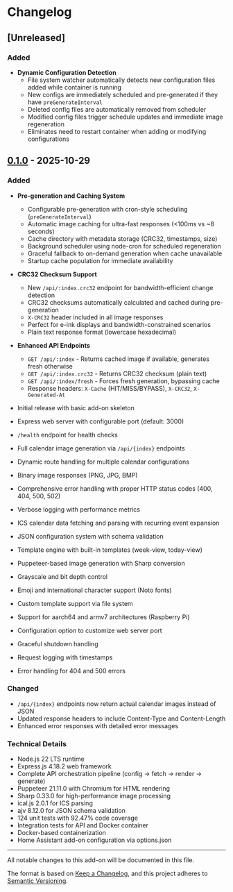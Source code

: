 # Changelog

## [Unreleased]

### Added
- **Dynamic Configuration Detection**
  - File system watcher automatically detects new configuration files added while container is running
  - New configs are immediately scheduled and pre-generated if they have `preGenerateInterval`
  - Deleted config files are automatically removed from scheduler
  - Modified config files trigger schedule updates and immediate image regeneration
  - Eliminates need to restart container when adding or modifying configurations

## [0.1.0] - 2025-10-29

### Added
- **Pre-generation and Caching System**
  - Configurable pre-generation with cron-style scheduling (`preGenerateInterval`)
  - Automatic image caching for ultra-fast responses (<100ms vs ~8 seconds)
  - Cache directory with metadata storage (CRC32, timestamps, size)
  - Background scheduler using node-cron for scheduled regeneration
  - Graceful fallback to on-demand generation when cache unavailable
  - Startup cache population for immediate availability

- **CRC32 Checksum Support**
  - New `/api/:index.crc32` endpoint for bandwidth-efficient change detection
  - CRC32 checksums automatically calculated and cached during pre-generation
  - `X-CRC32` header included in all image responses
  - Perfect for e-ink displays and bandwidth-constrained scenarios
  - Plain text response format (lowercase hexadecimal)

- **Enhanced API Endpoints**
  - `GET /api/:index` - Returns cached image if available, generates fresh otherwise
  - `GET /api/:index.crc32` - Returns CRC32 checksum (plain text)
  - `GET /api/:index/fresh` - Forces fresh generation, bypassing cache
  - Response headers: `X-Cache` (HIT/MISS/BYPASS), `X-CRC32`, `X-Generated-At`

- Initial release with basic add-on skeleton
- Express web server with configurable port (default: 3000)
- `/health` endpoint for health checks
- Full calendar image generation via `/api/{index}` endpoints
- Dynamic route handling for multiple calendar configurations
- Binary image responses (PNG, JPG, BMP)
- Comprehensive error handling with proper HTTP status codes (400, 404, 500, 502)
- Verbose logging with performance metrics
- ICS calendar data fetching and parsing with recurring event expansion
- JSON configuration system with schema validation
- Template engine with built-in templates (week-view, today-view)
- Puppeteer-based image generation with Sharp conversion
- Grayscale and bit depth control
- Emoji and international character support (Noto fonts)
- Custom template support via file system
- Support for aarch64 and armv7 architectures (Raspberry Pi)
- Configuration option to customize web server port
- Graceful shutdown handling
- Request logging with timestamps
- Error handling for 404 and 500 errors

### Changed
- `/api/{index}` endpoints now return actual calendar images instead of JSON
- Updated response headers to include Content-Type and Content-Length
- Enhanced error responses with detailed error messages

### Technical Details
- Node.js 22 LTS runtime
- Express.js 4.18.2 web framework
- Complete API orchestration pipeline (config → fetch → render → generate)
- Puppeteer 21.11.0 with Chromium for HTML rendering
- Sharp 0.33.0 for high-performance image processing
- ical.js 2.0.1 for ICS parsing
- ajv 8.12.0 for JSON schema validation
- 124 unit tests with 92.47% code coverage
- Integration tests for API and Docker container
- Docker-based containerization
- Home Assistant add-on configuration via options.json

[0.1.0]: https://github.com/jantielens/ha-calendar2image/releases/tag/v0.1.0

---
All notable changes to this add-on will be documented in this file.

The format is based on [Keep a Changelog](https://keepachangelog.com/en/1.0.0/),
and this project adheres to [Semantic Versioning](https://semver.org/spec/v2.0.0.html).